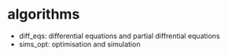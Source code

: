 # algorithms
- diff_eqs: differential equations and partial diffrential equations
- sims_opt: optimisation and simulation
